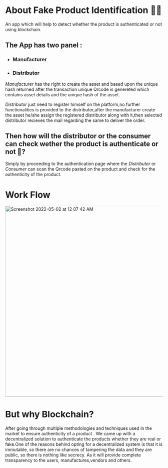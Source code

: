# About Fake Product Identification 🕵️‍♀️
An app which will help to detect whether the product is authenticated or not using blockchain.

## The App has two panel :
* ### Manufacturer
* ### Distributor

*Manufacturer* has the right to create the asset and based upon the unique hash returned after the transaction unique Qrcode is genereted which contains
asset details and the unique hash of the asset.

*Distributor* just need to register himself on the platform,no further functionalities is provided to the distributor,after the manufacturer create the asset he/she assign the registered distributor along with it,then selected distributor recieves the mail regarding the same to deliver the order.

## Then how will the distributor or the consumer can check wether the product is authenticate or not 🤔?
Simply by proceeding to the authentication page where the *Distributor* or *Consumer* can scan the Qrcode pasted on the product and check for the authenticity of the product.

# Work Flow
<img width="609" alt="Screenshot 2022-05-02 at 12 07 42 AM" src="https://user-images.githubusercontent.com/61861303/166159672-4c886b90-85de-48a3-a765-71e430c0497e.png">


# But why Blockchain?
After going through multiple methodologies and techniques used in the market to ensure authenticity of a product . We came up with a decentralized solution to authenticate the products whether they are real or fake.One of the reasons behind opting for a decentralized system is that it is immutable, so there are no chances of tampering the data and they are public, so there is nothing like secrecy. As it will provide complete transparency to the users, manufactures,vendors and others.




